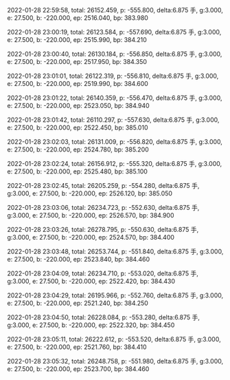 2022-01-28 22:59:58, total: 26152.459, p: -555.800, delta:6.875 手, g:3.000, e: 27.500, b: -220.000, ep: 2516.040, bp: 383.980

2022-01-28 23:00:19, total: 26123.584, p: -557.690, delta:6.875 手, g:3.000, e: 27.500, b: -220.000, ep: 2515.990, bp: 384.210

2022-01-28 23:00:40, total: 26130.184, p: -556.850, delta:6.875 手, g:3.000, e: 27.500, b: -220.000, ep: 2517.950, bp: 384.350

2022-01-28 23:01:01, total: 26122.319, p: -556.810, delta:6.875 手, g:3.000, e: 27.500, b: -220.000, ep: 2519.990, bp: 384.600

2022-01-28 23:01:22, total: 26140.359, p: -556.470, delta:6.875 手, g:3.000, e: 27.500, b: -220.000, ep: 2523.050, bp: 384.940

2022-01-28 23:01:42, total: 26110.297, p: -557.630, delta:6.875 手, g:3.000, e: 27.500, b: -220.000, ep: 2522.450, bp: 385.010

2022-01-28 23:02:03, total: 26131.009, p: -556.820, delta:6.875 手, g:3.000, e: 27.500, b: -220.000, ep: 2524.780, bp: 385.200

2022-01-28 23:02:24, total: 26156.912, p: -555.320, delta:6.875 手, g:3.000, e: 27.500, b: -220.000, ep: 2525.480, bp: 385.100

2022-01-28 23:02:45, total: 26205.259, p: -554.280, delta:6.875 手, g:3.000, e: 27.500, b: -220.000, ep: 2526.120, bp: 385.050

2022-01-28 23:03:06, total: 26234.723, p: -552.630, delta:6.875 手, g:3.000, e: 27.500, b: -220.000, ep: 2526.570, bp: 384.900

2022-01-28 23:03:26, total: 26278.795, p: -550.630, delta:6.875 手, g:3.000, e: 27.500, b: -220.000, ep: 2524.570, bp: 384.400

2022-01-28 23:03:48, total: 26253.744, p: -551.840, delta:6.875 手, g:3.000, e: 27.500, b: -220.000, ep: 2523.840, bp: 384.460

2022-01-28 23:04:09, total: 26234.710, p: -553.020, delta:6.875 手, g:3.000, e: 27.500, b: -220.000, ep: 2522.420, bp: 384.430

2022-01-28 23:04:29, total: 26195.966, p: -552.760, delta:6.875 手, g:3.000, e: 27.500, b: -220.000, ep: 2521.240, bp: 384.250

2022-01-28 23:04:50, total: 26228.084, p: -553.280, delta:6.875 手, g:3.000, e: 27.500, b: -220.000, ep: 2522.320, bp: 384.450

2022-01-28 23:05:11, total: 26222.612, p: -553.520, delta:6.875 手, g:3.000, e: 27.500, b: -220.000, ep: 2521.760, bp: 384.410

2022-01-28 23:05:32, total: 26248.758, p: -551.980, delta:6.875 手, g:3.000, e: 27.500, b: -220.000, ep: 2523.700, bp: 384.460